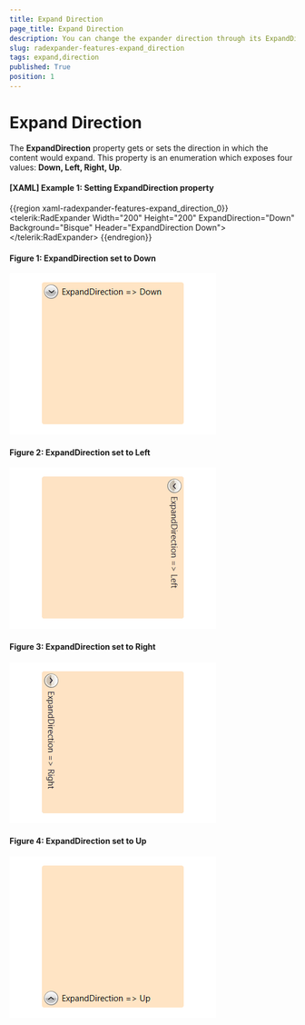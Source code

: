 ```yaml
---
title: Expand Direction
page_title: Expand Direction
description: You can change the expander direction through its ExpandDirection property.
slug: radexpander-features-expand_direction
tags: expand,direction
published: True
position: 1
---
```


# Expand Direction

The __ExpandDirection__ property gets or sets the direction in which the content would expand. This property is an enumeration which exposes four values: __Down, Left, Right, Up__.

#### __[XAML] Example 1: Setting ExpandDirection property__

{{region xaml-radexpander-features-expand_direction_0}}
	<Grid>
		<telerik:RadExpander Width="200" Height="200"
							ExpandDirection="Down" Background="Bisque"
							Header="ExpandDirection Down">
			<StackPanel Orientation="Vertical">
				<Ellipse Width="99"  
						Height="99" 
						Margin="5" 
						Fill="Blue" />
			</StackPanel>
		</telerik:RadExpander>
	</Grid>
{{endregion}}

#### __Figure 1: ExpandDirection set to Down__
![](images/RadExpander_Features_ExpandDirection_Down.gif)

#### __Figure 2: ExpandDirection set to Left__
![](images/RadExpander_Features_ExpandDirection_Left.gif)

#### __Figure 3: ExpandDirection set to Right__
![](images/RadExpander_Features_ExpandDirection_Right.gif)

#### __Figure 4: ExpandDirection set to Up__
![](images/RadExpander_Features_ExpandDirection_Up.gif)
